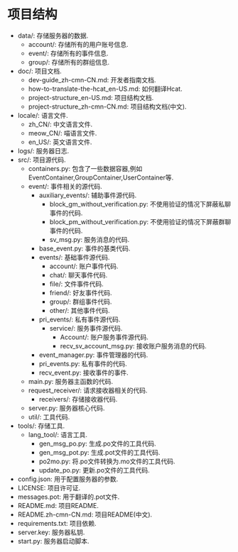 # 项目结构

- data/: 存储服务器的数据.
    - account/: 存储所有的用户账号信息.
    - event/: 存储所有的事件信息.
    - group/: 存储所有的群组信息.
- doc/: 项目文档.
  - dev-guide_zh-cmn-CN.md: 开发者指南文档.
  - how-to-translate-the-hcat_en-US.md: 如何翻译Hcat.
  - project-structure_en-US.md: 项目结构文档.
  - project-structure_zh-cmn-CN.md: 项目结构文档(中文).
- locale/: 语言文件.
  - zh_CN/: 中文语言文件.
  - meow_CN/: 喵语言文件.
  - en_US/: 英文语言文件.
- logs/: 服务器日志.
- src/: 项目源代码.
  - containers.py: 包含了一些数据容器,例如EventContainer,GroupContainer,UserContainer等.
  - event/: 事件相关的源代码.
    - auxiliary_events/: 辅助事件源代码.
      - block_gm_without_verification.py: 不使用验证的情况下屏蔽私聊事件的代码.
      - block_pm_without_verification.py: 不使用验证的情况下屏蔽群聊事件的代码.
      - sv_msg.py: 服务消息的代码.
    - base_event.py: 事件的基类代码.
    - events/: 基础事件源代码.
      - account/: 账户事件代码.
      - chat/: 聊天事件代码.
      - file/: 文件事件代码.
      - friend/: 好友事件代码.
      - group/: 群组事件代码.
      - other/: 其他事件代码.
    - pri_events/: 私有事件源代码.
      - service/: 服务事件源代码.
        - Account/: 账户服务事件源代码.
        - recv_sv_account_msg.py: 接收账户服务消息的代码.
    - event_manager.py: 事件管理器的代码.
    - pri_events.py: 私有事件的代码.
    - recv_event.py: 接收事件的事件.
  - main.py: 服务器主函数的代码.
  - request_receiver/: 请求接收器相关的代码.
    - receivers/: 存储接收器代码.
  - server.py: 服务器核心代码.
  - util/: 工具代码.
- tools/: 存储工具.
  - lang_tool/: 语言工具.
    - gen_msg_po.py: 生成.po文件的工具代码.
    - gen_msg_pot.py: 生成.pot文件的工具代码.
    - po2mo.py: 将.po文件转换为.mo文件的工具代码.
    - update_po.py: 更新.po文件的工具代码.
- config.json: 用于配置服务器的参数.
- LICENSE: 项目许可证.
- messages.pot: 用于翻译的.pot文件.
- README.md: 项目README.
- README.zh-cmn-CN.md: 项目README(中文).
- requirements.txt: 项目依赖.
- server.key: 服务器私钥.
- start.py: 服务器启动脚本.
